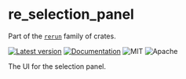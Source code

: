 # re_selection_panel

Part of the [`rerun`](https://github.com/rerun-io/rerun) family of crates.

[![Latest version](https://img.shields.io/crates/v/re_selection_panel.svg)](https://crates.io/crates/re_selection_panel?speculative-link)
[![Documentation](https://docs.rs/re_selection_panel/badge.svg)](https://docs.rs/re_selection_panel?speculative-link)
![MIT](https://img.shields.io/badge/license-MIT-blue.svg)
![Apache](https://img.shields.io/badge/license-Apache-blue.svg)

The UI for the selection panel.
